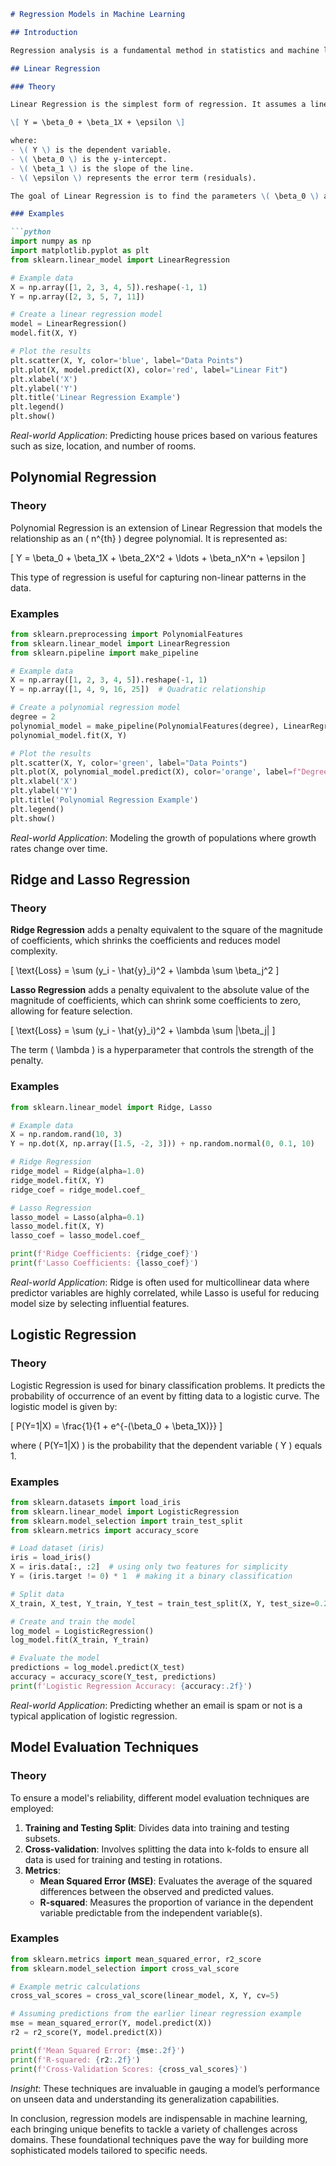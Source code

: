 ```markdown
# Regression Models in Machine Learning

## Introduction

Regression analysis is a fundamental method in statistics and machine learning, allowing us to understand and model relationships between variables. By using regression, we can predict outcomes, identify trends, and make informed decisions. In this notebook, we will explore several common regression techniques, each having its particular uses and strengths, along with code examples and real-life applications to illustrate their power.

## Linear Regression

### Theory

Linear Regression is the simplest form of regression. It assumes a linear relationship between the independent variable (feature) \( X \) and the dependent variable (output) \( Y \). The relationship is modeled by the equation:

\[ Y = \beta_0 + \beta_1X + \epsilon \]

where:
- \( Y \) is the dependent variable.
- \( \beta_0 \) is the y-intercept.
- \( \beta_1 \) is the slope of the line.
- \( \epsilon \) represents the error term (residuals).

The goal of Linear Regression is to find the parameters \( \beta_0 \) and \( \beta_1 \) that minimize the sum of squared residuals.

### Examples

```python
import numpy as np
import matplotlib.pyplot as plt
from sklearn.linear_model import LinearRegression

# Example data
X = np.array([1, 2, 3, 4, 5]).reshape(-1, 1)
Y = np.array([2, 3, 5, 7, 11])

# Create a linear regression model
model = LinearRegression()
model.fit(X, Y)

# Plot the results
plt.scatter(X, Y, color='blue', label="Data Points")
plt.plot(X, model.predict(X), color='red', label="Linear Fit")
plt.xlabel('X')
plt.ylabel('Y')
plt.title('Linear Regression Example')
plt.legend()
plt.show()
```

*Real-world Application*: Predicting house prices based on various features such as size, location, and number of rooms.

## Polynomial Regression

### Theory

Polynomial Regression is an extension of Linear Regression that models the relationship as an \( n^{th} \) degree polynomial. It is represented as:

\[ Y = \beta_0 + \beta_1X + \beta_2X^2 + \ldots + \beta_nX^n + \epsilon \]

This type of regression is useful for capturing non-linear patterns in the data.

### Examples

```python
from sklearn.preprocessing import PolynomialFeatures
from sklearn.linear_model import LinearRegression
from sklearn.pipeline import make_pipeline

# Example data
X = np.array([1, 2, 3, 4, 5]).reshape(-1, 1)
Y = np.array([1, 4, 9, 16, 25])  # Quadratic relationship

# Create a polynomial regression model
degree = 2
polynomial_model = make_pipeline(PolynomialFeatures(degree), LinearRegression())
polynomial_model.fit(X, Y)

# Plot the results
plt.scatter(X, Y, color='green', label="Data Points")
plt.plot(X, polynomial_model.predict(X), color='orange', label=f"Degree {degree} Polynomial Fit")
plt.xlabel('X')
plt.ylabel('Y')
plt.title('Polynomial Regression Example')
plt.legend()
plt.show()
```

*Real-world Application*: Modeling the growth of populations where growth rates change over time.

## Ridge and Lasso Regression

### Theory

**Ridge Regression** adds a penalty equivalent to the square of the magnitude of coefficients, which shrinks the coefficients and reduces model complexity.

\[ \text{Loss} = \sum (y_i - \hat{y}_i)^2 + \lambda \sum \beta_j^2 \]

**Lasso Regression** adds a penalty equivalent to the absolute value of the magnitude of coefficients, which can shrink some coefficients to zero, allowing for feature selection.

\[ \text{Loss} = \sum (y_i - \hat{y}_i)^2 + \lambda \sum |\beta_j| \]

The term \( \lambda \) is a hyperparameter that controls the strength of the penalty.

### Examples

```python
from sklearn.linear_model import Ridge, Lasso

# Example data
X = np.random.rand(10, 3)
Y = np.dot(X, np.array([1.5, -2, 3])) + np.random.normal(0, 0.1, 10)

# Ridge Regression
ridge_model = Ridge(alpha=1.0)
ridge_model.fit(X, Y)
ridge_coef = ridge_model.coef_

# Lasso Regression
lasso_model = Lasso(alpha=0.1)
lasso_model.fit(X, Y)
lasso_coef = lasso_model.coef_

print(f'Ridge Coefficients: {ridge_coef}')
print(f'Lasso Coefficients: {lasso_coef}')
```

*Real-world Application*: Ridge is often used for multicollinear data where predictor variables are highly correlated, while Lasso is useful for reducing model size by selecting influential features.

## Logistic Regression

### Theory

Logistic Regression is used for binary classification problems. It predicts the probability of occurrence of an event by fitting data to a logistic curve. The logistic model is given by:

\[ P(Y=1|X) = \frac{1}{1 + e^{-(\beta_0 + \beta_1X)}} \]

where \( P(Y=1|X) \) is the probability that the dependent variable \( Y \) equals 1.

### Examples

```python
from sklearn.datasets import load_iris
from sklearn.linear_model import LogisticRegression
from sklearn.model_selection import train_test_split
from sklearn.metrics import accuracy_score

# Load dataset (iris)
iris = load_iris()
X = iris.data[:, :2]  # using only two features for simplicity
Y = (iris.target != 0) * 1  # making it a binary classification

# Split data
X_train, X_test, Y_train, Y_test = train_test_split(X, Y, test_size=0.2, random_state=42)

# Create and train the model
log_model = LogisticRegression()
log_model.fit(X_train, Y_train)

# Evaluate the model
predictions = log_model.predict(X_test)
accuracy = accuracy_score(Y_test, predictions)
print(f'Logistic Regression Accuracy: {accuracy:.2f}')
```

*Real-world Application*: Predicting whether an email is spam or not is a typical application of logistic regression.

## Model Evaluation Techniques

### Theory

To ensure a model's reliability, different model evaluation techniques are employed:

1. **Training and Testing Split**: Divides data into training and testing subsets.
2. **Cross-validation**: Involves splitting the data into k-folds to ensure all data is used for training and testing in rotations.
3. **Metrics**:
    - **Mean Squared Error (MSE)**: Evaluates the average of the squared differences between the observed and predicted values.
    - **R-squared**: Measures the proportion of variance in the dependent variable predictable from the independent variable(s).

### Examples

```python
from sklearn.metrics import mean_squared_error, r2_score
from sklearn.model_selection import cross_val_score

# Example metric calculations
cross_val_scores = cross_val_score(linear_model, X, Y, cv=5)

# Assuming predictions from the earlier linear regression example
mse = mean_squared_error(Y, model.predict(X))
r2 = r2_score(Y, model.predict(X))

print(f'Mean Squared Error: {mse:.2f}')
print(f'R-squared: {r2:.2f}')
print(f'Cross-Validation Scores: {cross_val_scores}')
```

*Insight*: These techniques are invaluable in gauging a model’s performance on unseen data and understanding its generalization capabilities.

In conclusion, regression models are indispensable in machine learning, each bringing unique benefits to tackle a variety of challenges across domains. These foundational techniques pave the way for building more sophisticated models tailored to specific needs.
```